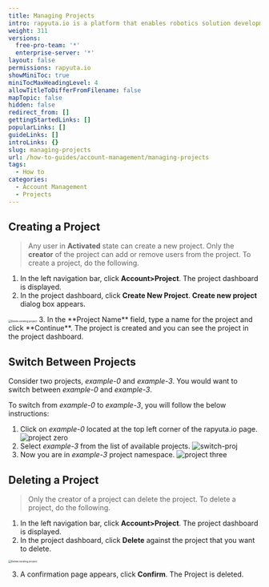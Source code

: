 ```yaml
---
title: Managing Projects
intro: rapyuta.io is a platform that enables robotics solution development by providing the necessary software infrastructure and facilitating the interaction between multiple stakeholders who contribute to the solution development.
weight: 311
versions:
  free-pro-team: '*'
  enterprise-server: '*'
layout: false
permissions: rapyuta.io
showMiniToc: true
miniTocMaxHeadingLevel: 4
allowTitleToDifferFromFilename: false
mapTopic: false
hidden: false
redirect_from: []
gettingStartedLinks: []
popularLinks: []
guideLinks: []
introLinks: {}
slug: managing-projects
url: /how-to-guides/account-management/managing-projects
tags:
  - How to
categories:
  - Account Management
  - Projects
---
```

## Creating a Project

> Any user in **Activated** state can create a new project. 
> Only the **creator** of the project can add or remove users from the project. To create a project, do the following.

1. In the left navigation bar, click **Account>Project**. The project dashboard is displayed.
2. In the project dashboard, click **Create New Project**. **Create new project** dialog box appears.
  <img src="/images/getting-started/organization/project/proj-name.png" alt="Delete existing project" style="zoom:35%;" /> 
3. In the **Project Name** field, type a name for the project and click **Continue**.
  The project is created and you can see the project in the project dashboard.

## Switch Between Projects
Consider two projects, *example-0* and *example-3*. You would want to
switch between *example-0* and *example-3*.

To switch from *example-0* to *example-3*, you will follow the below instructions:

1. Click on *example-0* located at the top left corner of the rapyuta.io page.
   ![project zero](/images/getting-started/organization/project/switch-projs/example-0.png?classes=border,shadow&width=50pc)
2. Select *example-3* from the list of available projects.
   ![switch-proj](/images/getting-started/organization/project/switch-projs/switch-proj.png?classes=border,shadow&width=50pc)
3. Now you are in *example-3* project namespace.
   ![project three](/images/getting-started/organization/project/switch-projs/example-3.png?classes=border,shadow&width=50pc)

## Deleting a Project

> Only the creator of a project can delete the project. To delete a project, do the following.


1. In the left navigation bar, click **Account>Project**. The project dashboard is displayed.
2. In the project dashboard, click **Delete** against the project that you want to delete.   

  <img src="/images/getting-started/organization/project/delete-project.png" alt="Delete existing project" style="zoom:35%;" /> 

3. A confirmation page appears, click **Confirm**. The Project is deleted.
